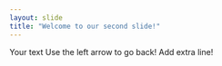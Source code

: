 ```yaml
---
layout: slide
title: "Welcome to our second slide!"
---
```

Your text
Use the left arrow to go back!
Add extra line!
